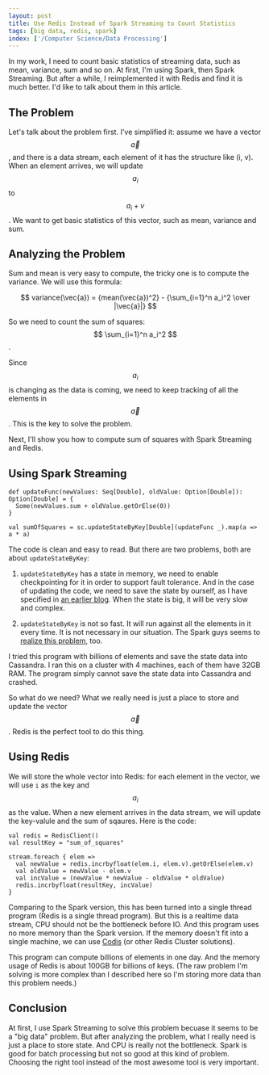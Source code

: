 ```yaml
---
layout: post
title: Use Redis Instead of Spark Streaming to Count Statistics
tags: [big data, redis, spark]
index: ['/Computer Science/Data Processing']
---
```


In my work, I need to count basic statistics of streaming data, such as mean, variance, sum and so on. At first, I'm using Spark, then Spark Streaming. But after a while, I reimplemented it with Redis and find it is much better. I'd like to talk about them in this article.

The Problem
-------------

Let's talk about the problem first. I've simplified it: assume we have a vector <span>$$\vec{a}$$</span>, and there is a data stream, each element of it has the structure like (i, v). When an element arrives, we will update <span>$$a_i$$</span> to <span>$$ a_i + v$$</span>. We want to get basic statistics of this vector, such as mean, variance and sum.


Analyzing the Problem
--------------

Sum and mean is very easy to compute, the tricky one is to compute the variance. We will use this formula:

<span>$$ variance(\vec{a}) = {mean(\vec{a})^2} - {\sum_{i=1}^n a_i^2 \over |\vec{a}|} $$</span>

So we need to count the sum of squares: <span>$$ \sum_{i=1}^n a_i^2 $$</span>.

Since <span>$$ a_i $$</span> is changing as the data is coming, we need to keep tracking of all the elements in <span>$$ \vec{a} $$</span>. This is the key to solve the problem.

Next, I'll show you how to compute sum of squares with Spark Streaming and Redis.


Using Spark Streaming
----------------

```
def updateFunc(newValues: Seq[Double], oldValue: Option[Double]): Option[Double] = {
  Some(newValues.sum + oldValue.getOrElse(0))
}

val sumOfSquares = sc.updateStateByKey[Double](updateFunc _).map(a => a * a)
```

The code is clean and easy to read. But there are two problems, both are about `updateStateByKey`:

1. `updateStateByKey` has a state in memory, we need to enable checkpointing for it in order to support fault tolerance. And in the case of updating the code, we need to save the state by ourself, as I have specified in [an earlier blog](/2015-11-03-the-proper-way-to-use-spark-checkpoint.html). When the state is big, it will be very slow and complex.

2. `updateStateByKey` is not so fast. It will run against all the elements in it every time. It is not necessary in our situation. The Spark guys seems to [realize this problem](http://technicaltidbit.blogspot.sg/2015/11/spark-streaming-16-stop-using.html), too.

I tried this program with billions of elements and save the state data into Cassandra. I ran this on a cluster with 4 machines, each of them have 32GB RAM. The program simply cannot save the state data into Cassandra and crashed.

So what do we need? What we really need is just a place to store and update the vector <span>$$\vec{a}$$</span>. Redis is the perfect tool to do this thing.

Using Redis
----------------

We will store the whole vector into Redis: for each element in the vector, we will use `i` as the key and <span>$$a_i$$</span> as the value.  When a new element arrives in the data stream, we will update the key-valule and the sum of sqaures. Here is the code:

```
val redis = RedisClient()
val resultKey = "sum_of_squares"

stream.foreach { elem =>
  val newValue = redis.incrbyfloat(elem.i, elem.v).getOrElse(elem.v)
  val oldValue = newValue - elem.v
  val incValue = (newValue * newValue - oldValue * oldValue)
  redis.incrbyfloat(resultKey, incValue)
}
```

Comparing to the Spark version, this has been turned into a single thread program (Redis is a single thread program). But this is a realtime data stream, CPU should not be the bottleneck before IO. And this program uses no more memory than the Spark version. If the memory doesn't fit into a single machine, we can use [Codis](https://github.com/wandoulabs/codis) (or other Redis Cluster solutions).

This program can compute billions of elements in one day. And the memory usage of Redis is about 100GB for billions of keys. (The raw problem I'm solving is more complex than I described here so I'm storing more data than this problem needs.)

Conclusion
----------------

At first, I use Spark Streaming to solve this problem becuase it seems to be a "big data" problem. But after analyzing the problem, what I really need is just a place to store state. And CPU is really not the bottleneck. Spark is good for batch processing but not so good at this kind of problem. Choosing the right tool instead of the most awesome tool is very important.
